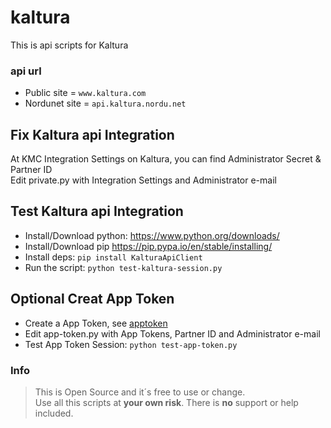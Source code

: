 # kaltura
This is api scripts for Kaltura

### api url
* Public site = `www.kaltura.com`
* Nordunet site = `api.kaltura.nordu.net`

## Fix Kaltura api Integration
At KMC Integration Settings on Kaltura, you can find Administrator Secret & Partner ID\
Edit private.py with Integration Settings and Administrator e-mail

## Test Kaltura api Integration
* Install/Download python:
https://www.python.org/downloads/
* Install/Download pip
https://pip.pypa.io/en/stable/installing/
* Install deps:
`pip install KalturaApiClient`
* Run the script:
`python test-kaltura-session.py`

## Optional Creat App Token
* Create a App Token, see [apptoken](apptoken/)
* Edit app-token.py with App Tokens, Partner ID and Administrator e-mail
* Test App Token Session:
`python test-app-token.py`

### Info
>This is Open Source and it´s free to use or change.\
Use all this scripts at **your own risk**. There is **no** support or help included.
